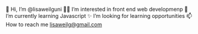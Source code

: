👋 Hi, I’m @lisaweilguni
👩‍💻 I’m interested in front end web developmenp
🌱 I’m currently learning Javascript
✨ I’m looking for learning opportunities
📫 How to reach me lisaweilg@gmail.com

